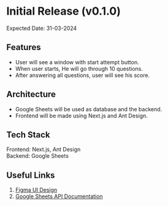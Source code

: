 # Initial Release (v0.1.0)

Expected Date: 31-03-2024

## Features

- User will see a window with start attempt button.
- When user starts, He will go through 10 questions.
- After answering all questions, user will see his score.

## Architecture

- Google Sheets will be used as database and the backend.
- Frontend will be made using Next.js and Ant Design.

## Tech Stack

Frontend: Next.js, Ant Design  
Backend: Google Sheets

## Useful Links

1. [Figma UI Design](https://www.figma.com/file/utIFOzEpUX9gsSyRkgMOzS/Web-UI?type=design&node-id=0-1&mode=design&t=AX8OilHxFcZwwqnA-0)
2. [Google Sheets API Documentation](https://developers.google.com/sheets/api)
